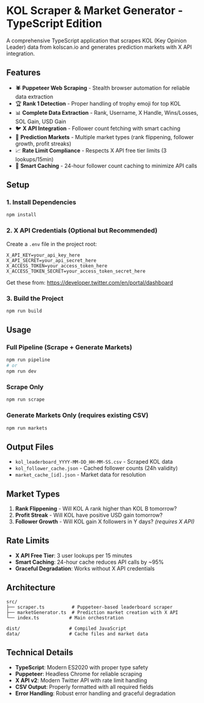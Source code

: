 # KOL Scraper & Market Generator - TypeScript Edition

A comprehensive TypeScript application that scrapes KOL (Key Opinion Leader) data from kolscan.io and generates prediction markets with X API integration.

## Features

- 🕷️ **Puppeteer Web Scraping** - Stealth browser automation for reliable data extraction
- 🏆 **Rank 1 Detection** - Proper handling of trophy emoji for top KOL
- 📊 **Complete Data Extraction** - Rank, Username, X Handle, Wins/Losses, SOL Gain, USD Gain
- 🐦 **X API Integration** - Follower count fetching with smart caching
- 🎯 **Prediction Markets** - Multiple market types (rank flippening, follower growth, profit streaks)
- 📈 **Rate Limit Compliance** - Respects X API free tier limits (3 lookups/15min)
- 💾 **Smart Caching** - 24-hour follower count caching to minimize API calls

## Setup

### 1. Install Dependencies
```bash
npm install
```

### 2. X API Credentials (Optional but Recommended)
Create a `.env` file in the project root:

```env
X_API_KEY=your_api_key_here
X_API_SECRET=your_api_secret_here
X_ACCESS_TOKEN=your_access_token_here
X_ACCESS_TOKEN_SECRET=your_access_token_secret_here
```

Get these from: https://developer.twitter.com/en/portal/dashboard

### 3. Build the Project
```bash
npm run build
```

## Usage

### Full Pipeline (Scrape + Generate Markets)
```bash
npm run pipeline
# or
npm run dev
```

### Scrape Only
```bash
npm run scrape
```

### Generate Markets Only (requires existing CSV)
```bash
npm run markets
```

## Output Files

- `kol_leaderboard_YYYY-MM-DD_HH-MM-SS.csv` - Scraped KOL data
- `kol_follower_cache.json` - Cached follower counts (24h validity)
- `market_cache_[id].json` - Market data for resolution

## Market Types

1. **Rank Flippening** - Will KOL A rank higher than KOL B tomorrow?
2. **Profit Streak** - Will KOL have positive USD gain tomorrow?
3. **Follower Growth** - Will KOL gain X followers in Y days? *(requires X API)*

## Rate Limits

- **X API Free Tier**: 3 user lookups per 15 minutes
- **Smart Caching**: 24-hour cache reduces API calls by ~95%
- **Graceful Degradation**: Works without X API credentials

## Architecture

```
src/
├── scraper.ts          # Puppeteer-based leaderboard scraper
├── marketGenerator.ts  # Prediction market creation with X API
└── index.ts           # Main orchestration

dist/                  # Compiled JavaScript
data/                  # Cache files and market data
```

## Technical Details

- **TypeScript**: Modern ES2020 with proper type safety
- **Puppeteer**: Headless Chrome for reliable scraping
- **X API v2**: Modern Twitter API with rate limit handling
- **CSV Output**: Properly formatted with all required fields
- **Error Handling**: Robust error handling and graceful degradation
